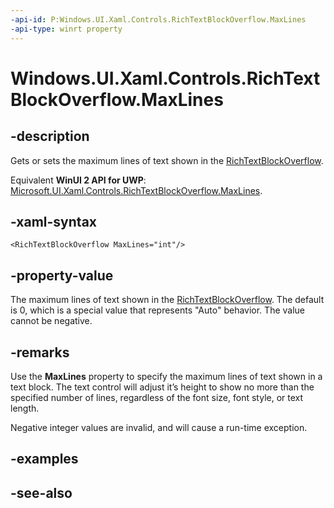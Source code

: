 ```yaml
---
-api-id: P:Windows.UI.Xaml.Controls.RichTextBlockOverflow.MaxLines
-api-type: winrt property
---
```


<!-- Property syntax
public int MaxLines { get;  set; }
-->

# Windows.UI.Xaml.Controls.RichTextBlockOverflow.MaxLines

## -description
Gets or sets the maximum lines of text shown in the [RichTextBlockOverflow](richtextblockoverflow.md).

Equivalent **WinUI 2 API for UWP**: [Microsoft.UI.Xaml.Controls.RichTextBlockOverflow.MaxLines](/windows/winui/api/microsoft.ui.xaml.controls.richtextblockoverflow.maxlines).

## -xaml-syntax
```xaml
<RichTextBlockOverflow MaxLines="int"/>
```


## -property-value
The maximum lines of text shown in the [RichTextBlockOverflow](richtextblockoverflow.md). The default is 0, which is a special value that represents "Auto" behavior. The value cannot be negative.

## -remarks
Use the **MaxLines** property to specify the maximum lines of text shown in a text block. The text control will adjust it’s height to show no more than the specified number of lines, regardless of the font size, font style, or text length.

Negative integer values are invalid, and will cause a run-time exception.

## -examples

## -see-also
